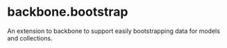 # backbone.bootstrap

An extension to backbone to support easily bootstrapping data for models and collections.
